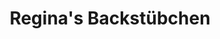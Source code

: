 ---
title: "Regina's Backstübchen"
url: /bad-muender-am-deister/reginas-backstuebchen/
shop: Bäckerei
---
